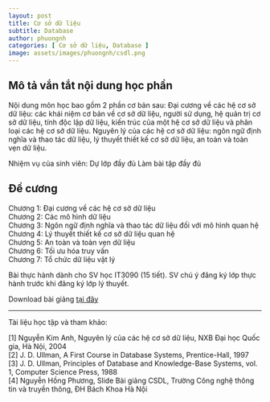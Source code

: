 ```yaml
---
layout: post
title: Cơ sở dữ liệu
subtitle: Database
author: phuongnh
categories: [ Cơ sở dữ liệu, Database ]
image: assets/images/phuongnh/csdl.png
---
```


## Mô tả vắn tắt nội dung học phần

Nội dung môn học bao gồm 2 phần cơ bản sau:
Đại cương về các hệ cơ sở dữ liệu: các khái niệm cơ bản về cơ sở dữ liệu, người sử dụng, hệ quản trị cơ sở dữ liệu, tính độc lập dữ liệu, kiến trúc của một hệ cơ sở dữ liệu và phân loại các hệ cơ sở dữ liệu.
Nguyên lý của các hệ cơ sở dữ liệu: ngôn ngữ định nghĩa và thao tác dữ liệu, lý thuyết thiết kế cơ sở dữ liệu, an toàn và toàn vẹn dữ liệu.

Nhiệm vụ của sinh viên:
Dự lớp đầy đủ
Làm bài tập đầy đủ

## Đề cương

Chương 1: Đại cương về các hệ cơ sở dữ liệu  
Chương 2: Các mô hình dữ liệu  
Chương 3: Ngôn ngữ định nghĩa và thao tác dữ liệu đối với mô hình quan hệ  
Chương 4: Lý thuyết thiết kế cơ sở dữ liệu quan hệ  
Chương 5: An toàn và toàn vẹn dữ liệu  
Chương 6: Tối ưu hóa truy vấn  
Chương 7: Tổ chức dữ liệu vật lý

Bài thực hành dành cho SV học IT3090 (15 tiết). SV chú ý đăng ký lớp thực hành trước khi đăng ký lớp lý thuyết.

Download bài giảng [tại đây](https://users.soict.hust.edu.vn/phuongnh/csdl/)

-----
Tài liệu học tập và tham khảo:

[1] Nguyễn Kim Anh, Nguyên lý của các hệ cơ sở dữ liệu, NXB Đại học Quốc gia, Hà Nội, 2004  
[2] J. D. Ullman, A First Course in Database Systems, Prentice-Hall, 1997  
[3] J. D. Ullman, Principles of Database and Knowledge-Base Systems, vol. 1, Computer Science Press, 1988  
[4] Nguyễn Hồng Phương, Slide Bài giảng CSDL, Trường Công nghệ thông tin và truyền thông, ĐH Bách Khoa Hà Nội